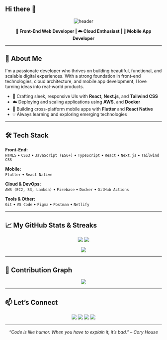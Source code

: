 ## Hi there 👋


<!-- Profile Banner -->
<p align="center">
  <img src="https://capsule-render.vercel.app/api?type=waving&color=0:00c6ff,100:0072ff&height=250&section=header&text=Hi%20👋,%20I'm%20Kelvin%20Jones%20🚀&fontSize=40&fontColor=ffffff&animation=fadeIn" alt="header"/>
</p>

<p align="center">
  <b>🚀 Front-End Web Developer | ☁️ Cloud Enthusiast | 📱 Mobile App Developer</b>
</p>



---

## 🧠 About Me

I'm a passionate developer who thrives on building beautiful, functional, and scalable digital experiences. With a strong foundation in front-end technologies, cloud architecture, and mobile app development, I love turning ideas into real-world products.

- 🎨 Crafting sleek, responsive UIs with **React**, **Next.js**, and **Tailwind CSS**
- ☁️ Deploying and scaling applications using **AWS**, and **Docker**
- 📱 Building cross-platform mobile apps with **Flutter** and **React Native**
- 💡 Always learning and exploring emerging technologies

---

## 🛠️ Tech Stack

**Front-End:**  
`HTML5` • `CSS3` • `JavaScript (ES6+)` • `TypeScript` • `React` • `Next.js` • `Tailwind CSS` 

**Mobile:**  
`Flutter`  • `React Native` 

**Cloud & DevOps:**  
`AWS (EC2, S3, Lambda)` • `Firebase` • `Docker` • `GitHub Actions`

**Tools & Other:**  
`Git` • `VS Code` • `Figma` • `Postman`  • `Netlify`

---



## 📈 My GitHub Stats & Streaks

<p align="center">
  <img src="https://github-readme-stats.vercel.app/api?username=your-github-username&show_icons=true&theme=react&rank_icon=github&hide_border=true" />
  <img src="https://github-readme-streak-stats.herokuapp.com?user=your-github-username&theme=react&hide_border=true" />
</p>

<p align="center">
  <img src="https://github-readme-stats.vercel.app/api/top-langs/?username=your-github-username&layout=compact&theme=react&hide_border=true" />
</p>

---

## 🌱 Contribution Graph

<p align="center">
  <img src="https://github-readme-activity-graph.cyclic.app/graph?username=your-github-username&theme=react-dark&hide_border=true" />
</p>

---

## 📫 Let’s Connect

<p align="center">
  <a href="https://yourportfolio.com" target="_blank"><img src="https://img.shields.io/badge/Portfolio-%23007acc?style=for-the-badge&logo=Google-Chrome&logoColor=white"/></a>
  <a href="https://linkedin.com/in/yourusername" target="_blank"><img src="https://img.shields.io/badge/LinkedIn-%230077B5?style=for-the-badge&logo=linkedin&logoColor=white"/></a>
  <a href="mailto:your.email@example.com"><img src="https://img.shields.io/badge/Email-%23D14836?style=for-the-badge&logo=gmail&logoColor=white"/></a>
  <a href="https://twitter.com/yourusername" target="_blank"><img src="https://img.shields.io/badge/Twitter-%231DA1F2?style=for-the-badge&logo=twitter&logoColor=white"/></a>
</p>

---

<p align="center"><i>“Code is like humor. When you have to explain it, it’s bad.” – Cory House</i></p>

